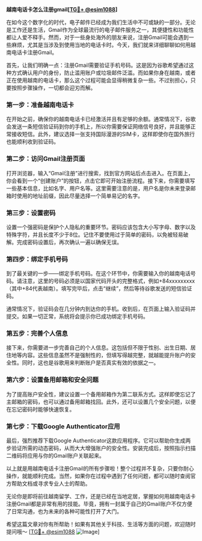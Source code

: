 **越南电话卡怎么注册gmail[[TG💪+ @esim1088](https://t.me/s/esim1088)]**

在如今这个数字化的时代，电子邮件已经成为我们生活中不可或缺的一部分。无论是工作还是生活，Gmail作为全球最流行的电子邮件服务之一，其便捷性和功能性都让人爱不释手。然而，对于一些身处海外的朋友来说，注册Gmail可能会遇到一些麻烦，尤其是当涉及到使用当地的电话卡时。今天，我们就来详细聊聊如何用越南电话卡注册Gmail。

首先，让我们明确一点：注册Gmail需要验证手机号码。这是因为谷歌希望通过这种方式确认用户的身份，防止滥用账户或垃圾邮件泛滥。而如果你身在越南，或者正在使用越南的电话卡，那么这个过程可能会显得稍微复杂一些。不过别担心，只要按照步骤操作，一切都会迎刃而解。

### 第一步：准备越南电话卡

在开始之前，确保你的越南电话卡已经激活并且有足够的余额。通常情况下，谷歌会发送一条短信验证码到你的手机上，所以你需要保证网络信号良好，并且能够正常接收短信。此外，建议选择一张支持国际漫游的SIM卡，这样即使你在国外旅行也能顺利收到验证码。

### 第二步：访问Gmail注册页面

打开浏览器，输入“Gmail注册”进行搜索，找到官方网站后点击进入。在页面上，你会看到一个“创建账户”的按钮，点击它即可开始注册流程。接下来，你需要填写一些基本信息，比如名字、用户名等。这里需要注意的是，用户名是你未来登录邮箱时使用的地址前缀，因此尽量选择一个简单易记的名字。

### 第三步：设置密码

设置一个强密码是保护个人隐私的重要环节。密码应该包含大小写字母、数字以及特殊字符，并且长度不少于8位。记住不要使用过于简单的密码，以免被轻易破解。完成密码设置后，再次确认一遍以确保无误。

### 第四步：绑定手机号码

到了最关键的一步——绑定手机号码。在这个环节中，你需要输入你的越南电话号码。请注意，这里的号码必须是以国家代码开头的完整格式，例如+84xxxxxxxxx（其中+84代表越南）。填写完毕后，点击“继续”，然后等待谷歌发送的短信验证码。

通常情况下，验证码会在几分钟内到达你的手机。收到后，在页面上输入验证码并提交。如果一切正常，系统将会提示你已成功绑定手机号码。

### 第五步：完善个人信息

接下来，你需要进一步完善自己的个人信息。这包括但不限于性别、出生日期、居住地等内容。这些信息虽然不是强制性的，但填写得越完整，就越能提升账户的安全性。同时，这也是谷歌用来判断账户是否真实有效的依据之一。

### 第六步：设置备用邮箱和安全问题

为了提高账户安全性，建议设置一个备用邮箱作为第二联系方式。这样即使忘记了主邮箱的密码，也可以通过备用邮箱找回。此外，还可以设置几个安全问题，以便在忘记密码时能够快速恢复。

### 第七步：下载Google Authenticator应用

最后，强烈推荐下载Google Authenticator这款应用程序。它可以帮助你生成两步验证所需的动态密码，从而大大增强账户的安全性。安装完成后，按照指示扫描二维码将应用与你的Gmail账户关联起来。

以上就是用越南电话卡注册Gmail的所有步骤啦！整个过程并不复杂，只要你耐心操作，就能顺利完成。当然，如果你在过程中遇到了任何问题，都可以随时查阅官方帮助文档或寻求专业人士的帮助。

无论你是即将前往越南留学、工作，还是已经在当地定居，掌握如何用越南电话卡注册Gmail都是非常有用的技能。毕竟，拥有一封属于自己的Gmail账户不仅方便了日常沟通，也为未来的各种可能性打开了大门。

希望这篇文章对你有所帮助！如果有其他关于科技、生活等方面的问题，欢迎随时提问哦～ [[TG💪+ @esim1088](https://t.me/s/esim1088) ![Image](https://i.postimg.cc/4NQfJmqS/Snipaste-2025-05-13-00-14-12.png)]